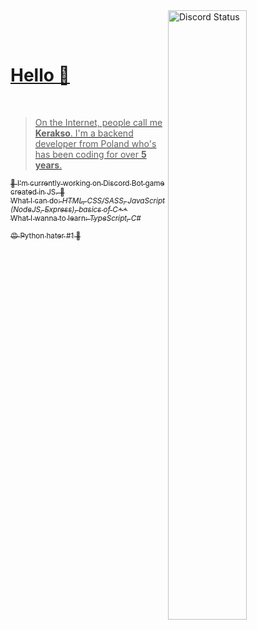 <a href="https://discord.com/users/146599241022832640" target="_blank">
    <img width="50%" align="right" alt="Discord Status" src="https://lanyard-profile-readme.vercel.app/api/146599241022832640?bg=161B22&borderRadius=5px%205px%200%200&animated=true&hideDiscrim=true&idleMessage=Probably%20doing%20something%20else...">

<br><br>

# Hello 🥐

<br>

> On the Internet, people call me **Kerakso**.
I'm a backend developer from Poland who's has been coding for over __5 years__.

<sub>🍬 I'm currently working on Discord Bot game created in JS. 🍬<br>
What I can do: *HTML, CSS/SASS, JavaScript (NodeJS, Express), basics of C++*<br>
What I wanna to learn: *TypeScript, C#*</sub>


<sub>😡 Python hater #1 🤬</sub>

